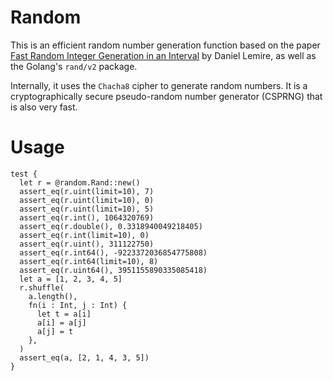 # Random

This is an efficient random number generation function based on the paper [Fast Random Integer Generation in an Interval](https://arxiv.org/abs/1805.10941) by Daniel Lemire, as well as the Golang's `rand/v2` package.

Internally, it uses the `Chacha8` cipher to generate random numbers. It is a cryptographically secure pseudo-random number generator (CSPRNG) that is also very fast.

# Usage

```moonbit
test {
  let r = @random.Rand::new()
  assert_eq(r.uint(limit=10), 7)
  assert_eq(r.uint(limit=10), 0)
  assert_eq(r.uint(limit=10), 5)
  assert_eq(r.int(), 1064320769)
  assert_eq(r.double(), 0.3318940049218405)
  assert_eq(r.int(limit=10), 0)
  assert_eq(r.uint(), 311122750)
  assert_eq(r.int64(), -9223372036854775808)
  assert_eq(r.int64(limit=10), 8)
  assert_eq(r.uint64(), 3951155890335085418)
  let a = [1, 2, 3, 4, 5]
  r.shuffle(
    a.length(),
    fn(i : Int, j : Int) {
      let t = a[i]
      a[i] = a[j]
      a[j] = t
    },
  )
  assert_eq(a, [2, 1, 4, 3, 5])
}
```
